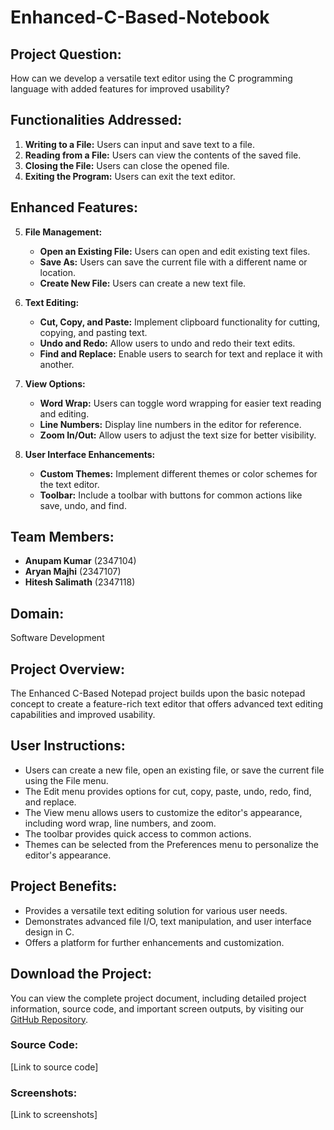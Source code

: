 # Enhanced-C-Based-Notebook

## Project Question:
How can we develop a versatile text editor using the C programming language with added features for improved usability?

## Functionalities Addressed:

1. **Writing to a File:** Users can input and save text to a file.
2. **Reading from a File:** Users can view the contents of the saved file.
3. **Closing the File:** Users can close the opened file.
4. **Exiting the Program:** Users can exit the text editor.

## Enhanced Features:

5. **File Management:**
   - **Open an Existing File:** Users can open and edit existing text files.
   - **Save As:** Users can save the current file with a different name or location.
   - **Create New File:** Users can create a new text file.

6. **Text Editing:**
   - **Cut, Copy, and Paste:** Implement clipboard functionality for cutting, copying, and pasting text.
   - **Undo and Redo:** Allow users to undo and redo their text edits.
   - **Find and Replace:** Enable users to search for text and replace it with another.

7. **View Options:**
   - **Word Wrap:** Users can toggle word wrapping for easier text reading and editing.
   - **Line Numbers:** Display line numbers in the editor for reference.
   - **Zoom In/Out:** Allow users to adjust the text size for better visibility.

8. **User Interface Enhancements:**
   - **Custom Themes:** Implement different themes or color schemes for the text editor.
   - **Toolbar:** Include a toolbar with buttons for common actions like save, undo, and find.

## Team Members:
- **Anupam Kumar** (2347104)
- **Aryan Majhi** (2347107)
- **Hitesh Salimath** (2347118)
  
## Domain:
Software Development

## Project Overview:
The Enhanced C-Based Notepad project builds upon the basic notepad concept to create a feature-rich text editor that offers advanced text editing capabilities and improved usability.

## User Instructions:
- Users can create a new file, open an existing file, or save the current file using the File menu.
- The Edit menu provides options for cut, copy, paste, undo, redo, find, and replace.
- The View menu allows users to customize the editor's appearance, including word wrap, line numbers, and zoom.
- The toolbar provides quick access to common actions.
- Themes can be selected from the Preferences menu to personalize the editor's appearance.

## Project Benefits:
- Provides a versatile text editing solution for various user needs.
- Demonstrates advanced file I/O, text manipulation, and user interface design in C.
- Offers a platform for further enhancements and customization.

## Download the Project:

You can view the complete project document, including detailed project information, source code, and important screen outputs, by visiting our [GitHub Repository](link_to_github_repository).

### Source Code:

[Link to source code]

### Screenshots:

[Link to screenshots]
